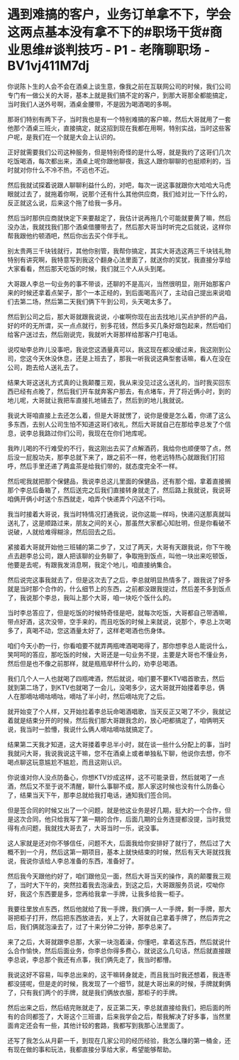 # 遇到难搞的客户，业务订单拿不下，学会这两点基本没有拿不下的#职场干货#商业思维#谈判技巧 - P1 - 老隋聊职场 - BV1vj411M7dj

你说陈卜生的人会不会在酒桌上谈生意，像我之前在互联网公司的时候，我们公司专门有一做公关的大哥，基本上就是我们搞不定的客户，到那大哥那全都能搞定，当时我们人送外号啊，酒桌金腰带，不是因为喝酒喝的多啊。

那哥们特别有两下子，当时我也是有一个特别难搞的客户嘛，然后大哥就用了一套他那个酒桌三班火，直接搞定，就这招到现在我都在用啊，特别实战，当时这些客户呢，是我们在一个就是大会上认识的。

正好就需要我们公司这种服务，但是特别奇怪的是什么呀，就是我约了这哥们几次吃饭喝酒，每次都出来，酒桌上呢你跟他聊夜，我这人跟你聊聊的也挺顺利的，当时就对你什么不冷不热，不远也不近。

然后我就试探着说跟人聊聊利益什么的，对吧，每次一说这事就跟你大哈哈大马虎眼就过去了，就拖着你啊，说那个还有什么其他供应商，我们给对比一下什么的，反正就这么说，后来这个拖了给我一多月。

然后当时那供应商就快定下来要敲定了，我估计说再拖几个可能就要黄了嘛，然后没办法，我就找我们那个酒桌借腰带去了，然后那大哥当时听完之后就说，这样你帮我跟他约顿酒吧，然后你出去买个伴手礼。

别太贵两三千块钱就行，其他你别管，我帮你搞定，其实大哥选这两三千块钱礼物特别有讲究啊，我特意写到我这个翻身心法里面了，就送你的奖犹，我直接分享给大家看看，然后那天吃饭的时候，我们就三个人从头到尾。

大哥跟人李总一句业务的事不带谈，还聊的不是高兴，当然很明显，刚开始那客户来的时候还拿着点架子，那个一本正经的，到后面喝高兴了，主动自己提出来说咱们去第二场，然后第二天我们俩下午到公司，头天喝太多了。

然后到公司之后，那大哥就跟我说说，小崔啊你现在出去找地儿买点护肝的产品，好的坏的无所谓，买一点点就行，别多花钱，然后多买几条好烟包起来，然后咱们给客户送过去，然后刚说完，我就听大哥那样给那客户打电话。

说哎呦李总昨儿没事吧，我说您这酒量真可以，我这现在都没缓过来，我这刚到公司，您这今天休没休息，还是上班去了，那我一听我说这典型套话嘛，看人在没在公司，跑去给人送礼去了。

结果大哥这送礼方式真的让我颠覆三观，我从来没见过这么送礼的，当时我买回东西已经有点晚了，然后我们开车就奔客户那去，有点堵车，开了将近俩小时，到的地儿呢，大哥就让我把车直接扎地铺去了，然后到的地儿我就说。

我说大哥咱直接上去还怎么着，但是大哥就愣了，说你是傻是怎么着，你递了这么多东西，去别人公司生怕不知道这哥们收礼，然后大哥就自己在那给李总发了个信息，说李总我路过你们公司，我现在在你们地库呢。

我昨儿喝的不行难受的不行，我这刚出去买了点解酒药，我给你也顺便带了点，然后没一屁股功夫，那李总就下来了，跟之前不一样，他老远特热心就跟我们打招呼，然后手里还递了两盒茶是给我们带的，就态度完全不一样。

然后呢我就把那个保健品，我说李总这儿里面的保健品，还有那个烟，拿着直接搁那个李总后备箱了，然后送完之后我们直接转身就走了，然后路上我就说，我说哥咱俩开俩小时送个东西就走，咱弄个快递弄个闪送不行吗。

我当时接着大哥说，我当时特情况打通我说，说你这能一样吗，快递闪送那真就叫送礼了，这是顺路过来，朋友之间的关心，那虽然大家都心知肚明，但是你看破不说破，人就给难得糊涂，然后回去之后。

紧接着大哥就开始他三班辅的第二步了，又过了两天，大哥有天跟我说，你下午晚点去趟李总公司，跟人把该聊的业务聊了，争取拖到饭点，叫他一块出来吃顿饭，他要是去呢，有跟我发消息啊，我定个地儿，咱直接纳集合。

然后说完这事我就去了，但是这次去了之后，李总就明显热情多了，跟我说了好多就是当时那个合作的，什么细节上的东西，之前都没跟我提过，然后差不多到饭点了，我说那个李总，我叫上那个大哥，咱一块吃个饭什么的。

当时李总答应了，但是吃饭的时候特奇怪是吧，就每次吃饭，大哥都自己带酒嘛，带点好酒，这次没带，空手来的，而且吃饭的时候上来就说，说那个，李总上次喝多了，真喝不动，您这酒量太好了，这样老喝酒也伤身体。

咱们今天小酌一行，你看咱要不就弄两瓶啤酒喝喝得了，那你想李总人能说什么，笑呵呵的答应，那吃饭的时候，大哥还是一句业务不提，主要是大哥也不懂业务，然后但是也不像之前那样，就是瓶瓶举杯什么的，劝李总喝酒。

我们几个人一人也就喝了四瓶啤酒，然后就说，咱们要不要KTV唱首歌去，然后就到第二场了，到KTV也就喝了一会儿，没喝多少，这大哥就开始搂着李总，俩人在那嘀咕嘀咕嘀咕，嘀咕了半小时，然后嘀咕完了之后。

就开始变了个人样，又开始拉着李总玩命喝酒唱歌，当天反正又喝了不少，我就记着就是结束分开的时候，然后我们那大哥跟我念的，放心吧都搞定了，咱俩明天说，我当时一脸懵，我说什么俩人嘀咕嘀咕就搞定了。

结果第二天我才知道，这大哥搂着李总半小时，就在谈一些什么分配上的事，当时我就问大哥，我说我说这干嘛，您不在酒桌上或者单独私下聊，他说你去想，你不喝点聊这玩意尴尬不尴尬，而且这刚认识。

你说谁对你人没点防备心，你想KTV炒成这样，这不可能录音，然后就喝了一点酒，然后又不至于说不清醒，聊什么事聊不成，那人家这时候也没有什么防备心了，结果当天下午，那李总就给我打电话，通知我们签合同。

但是签合同的时候又出了一个问题，就是他这业务是好几期，挺大的一个合作，但是这次合同，他只给我写了第一期的合作，后面几期的业务连提都没提，当时我觉得有点问题，我就找大哥去了，大哥当时一乐，说没事。

这人家就是还对你不够信任，问题不大，后面我给你安排好了就行了，然后过了大概不到一个月，然后这第一期项目，基本上就快结束的时候，然后有天大哥就找我说，我说你该给人李总准备的东西，准备好了。

然后我今天跟他约好了，咱们跟他见一面，然后大哥当天的操作，真的颠覆我三观了，当时大下午的，突然拉着我去泡澡去，到这之后，大哥跟服务员说，哎呦你好，我这个东西要是多，您再给我拿一手牌，让我多给我一柜子。

我要往里放点东西，然后他就给了我一手牌，我们俩一人一手牌，剩一手牌，那大哥把柜子打开，然后把东西放进去，关上了，大哥就自己拿着手牌了，然后弄完之后，我们俩就泡澡去了，过了十来分钟二分钟，那李总来了。

来了之后，大哥就跟李总那，大家一块泡着澡，你懂吧，拿着这东西，然后就说什么合作愉快，然后后面业务，你李总你得多费心，就说这么几句话，然后就直接跟李总说，李总那个我还有点事，我们俩先走了，我当时都懵。

我说这好不容易，叫李总出来的，这干嘛转身就走，而且我当时我还想着，我连枣都没搓呢，但是走的时候，我发现了一个细节，就是大哥出来的时候，手牌就剩俩了，只有我们两个的手牌，就是我们俩放衣服，那柜子的手牌。

然后出来之后，然后结完账就走了，反正第二天，李总就直接给我们，把后面的所有的合同都签了，大哥这个三班谱，后来我学会之后，帮我解决了好多事，当然里面肯定还会有一些，其他计较的套路，我都写到我那心法里面了。

还写了我怎么从月薪一千，到现在几家公司的经历经验，我怎么赚的第一桶金，还有现在做的事和玩法，我都直接分享给大家，希望能够帮助。

